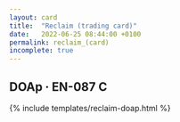 ```yaml
---
layout: card
title:  "Reclaim (trading card)"
date:   2022-06-25 08:44:00 +0100
permalink: reclaim_(card)
incomplete: true
---
```


## DOAp &middot; EN-087 C

{% include templates/reclaim-doap.html %}